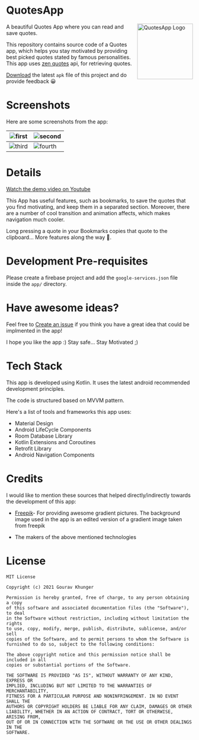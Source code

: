 # QuotesApp

<img alt = "QuotesApp Logo" src="https://raw.githubusercontent.com/gouravkhunger/QuotesApp/main/images/logo.png" height="150px" width="150px" align="right"/>

A beautiful Quotes App where you can read and save quotes.

This repository contains source code of a Quotes app, which helps you stay motivated by providing best picked quotes
stated by famous personalities. This app uses [zen quotes](https://zenquotes.io) api, for retrieving quotes.

[Download](http://quotes.gouravkhunger.xyz) the latest `apk` file of this project and do provide feedback 😀

# Screenshots
Here are some screenshots from the app:

| ![first](https://raw.githubusercontent.com/gouravkhunger/QuotesApp/main/images/one.png)   | ![second](https://raw.githubusercontent.com/gouravkhunger/QuotesApp/main/images/two.png)  |
|---------------------------------|---------------------------------|
| ![third](https://raw.githubusercontent.com/gouravkhunger/QuotesApp/main/images/three.png) | ![fourth](https://raw.githubusercontent.com/gouravkhunger/QuotesApp/main/images/four.png) |

# Details
[Watch the demo video on Youtube](https://youtu.be/9Kl6WDmTK8g)

This App has useful features, such as bookmarks, to save the quotes that you find motivating, and keep them in a
separated section. Moreover, there are a number of cool transition and animation affects, which makes navigation much
cooler.

Long pressing a quote in your Bookmarks copies that quote to the clipboard... More features along the way 🚀.

# Development Pre-requisites
Please create a firebase project and add the `google-services.json` file inside the `app/` directory.

# Have awesome ideas?
Feel free to [Create an issue](https://github.com/gouravkhunger/QuotesApp/issues/new)
if you think you have a great idea that could be implmented in the app!

I hope you like the app :)
Stay safe... Stay Motivated ;)

# Tech Stack
This app is developed using Kotlin. It uses the latest android recommended development principles.

The code is structured based on MVVM pattern.

Here's a list of tools and frameworks this app uses:

- Material Design
- Android LifeCycle Components
- Room Database Library
- Kotlin Extensions and Coroutines
- Retrofit Library
- Android Navigation Components

# Credits
I would like to mention these sources that helped directly/indirectly towards
the development of this app:

- <a href="http://www.freepik.com">Freepik</a>- For providing awesome gradient pictures.
The background image used in the app is an edited version of a gradient image taken from freepik
  
- The makers of the above mentioned technologies

# License

```
MIT License

Copyright (c) 2021 Gourav Khunger

Permission is hereby granted, free of charge, to any person obtaining a copy
of this software and associated documentation files (the "Software"), to deal
in the Software without restriction, including without limitation the rights
to use, copy, modify, merge, publish, distribute, sublicense, and/or sell
copies of the Software, and to permit persons to whom the Software is
furnished to do so, subject to the following conditions:

The above copyright notice and this permission notice shall be included in all
copies or substantial portions of the Software.

THE SOFTWARE IS PROVIDED "AS IS", WITHOUT WARRANTY OF ANY KIND, EXPRESS OR
IMPLIED, INCLUDING BUT NOT LIMITED TO THE WARRANTIES OF MERCHANTABILITY,
FITNESS FOR A PARTICULAR PURPOSE AND NONINFRINGEMENT. IN NO EVENT SHALL THE
AUTHORS OR COPYRIGHT HOLDERS BE LIABLE FOR ANY CLAIM, DAMAGES OR OTHER
LIABILITY, WHETHER IN AN ACTION OF CONTRACT, TORT OR OTHERWISE, ARISING FROM,
OUT OF OR IN CONNECTION WITH THE SOFTWARE OR THE USE OR OTHER DEALINGS IN THE
SOFTWARE.
```
